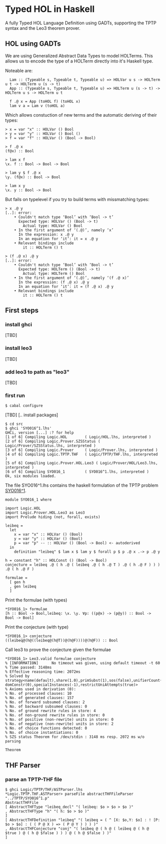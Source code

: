 # Typed HOL in Haskell
A fully Typed HOL Language Definition using GADTs, supporting the TPTP syntax and the Leo3 theorem prover.

## HOL using GADTs
We are using Generalized Abstract Data Types to model HOLTerms. 
This allows us to encode the type of a HOLTerm directly into it's Haskell type.

Noteable are:
```
  Lam :: (Typeable s, Typeable t, Typeable u) => HOLVar u s -> HOLTerm u t -> HOLTerm u (s -> t)
  App :: (Typeable s, Typeable t, Typeable u) => HOLTerm u (s -> t) -> HOLTerm u s -> HOLTerm u t

  f .@ x = App (toHOL f) (toHOL x)
  lam v a = Lam v (toHOL a)
```

Which allows constuction of new terms and the automatic deriving of their types:
```
> x = var "x" :: HOLVar () Bool
> y = var "y" :: HOLVar () Bool ()
> f = var "f" :: HOLVar () (Bool -> Bool)

> f .@ x
(f@x) :: Bool

> lam x f
\x. f :: Bool -> Bool -> Bool

> lam y $ f .@ x
\y. (f@x) :: Bool -> Bool

> lam x y
\x. y :: Bool -> Bool
```

But fails on typelevel if you try to build terms with missmatching types:
```
> x .@ y
[..]: error:
    • Couldn't match type ‘Bool’ with ‘Bool -> t’
      Expected type: HOLVar () (Bool -> t)
        Actual type: HOLVar () Bool
    • In the first argument of ‘(.@)’, namely ‘x’
      In the expression: x .@ y
      In an equation for ‘it’: it = x .@ y
    • Relevant bindings include
        it :: HOLTerm () t

> (f .@ x) .@ y
[..]: error:
    • Couldn't match type ‘Bool’ with ‘Bool -> t’
      Expected type: HOLTerm () (Bool -> t)
        Actual type: HOLTerm () Bool
    • In the first argument of ‘(.@)’, namely ‘(f .@ x)’
      In the expression: (f .@ x) .@ y
      In an equation for ‘it’: it = (f .@ x) .@ y
    • Relevant bindings include
        it :: HOLTerm () t
```

## First steps 
### install ghci
[TBD]

### install leo3
[TBD]

### add leo3 to path as "leo3"
[TBD]

### first run
```
$ cabal configure
```
[TBD] [.. install packages]

```
$ cd src
$ ghci 'SYO016^1.lhs' 
GHCi, version [...] :? for help
[1 of 6] Compiling Logic.HOL        ( Logic/HOL.lhs, interpreted )
[2 of 6] Compiling Logic.Prover.SZSStatus ( Logic/Prover/SZSStatus.lhs, interpreted )
[3 of 6] Compiling Logic.Prover     ( Logic/Prover.lhs, interpreted )
[4 of 6] Compiling Logic.TPTP.THF   ( Logic/TPTP/THF.lhs, interpreted )
[5 of 6] Compiling Logic.Prover.HOL.Leo3 ( Logic/Prover/HOL/Leo3.lhs, interpreted )
[6 of 6] Compiling SYO016_1         ( SYO016^1.lhs, interpreted )
Ok, six modules loaded.
```

The file SYO016^1.lhs contains the haskell formulation of the TPTP problem [SYO016^1](http://www.tptp.org/cgi-bin/SeeTPTP?Category=Problems&Domain=SYO&File=SYO016^1.p).
```
module SYO016_1 where

import Logic.HOL
import Logic.Prover.HOL.Leo3 as Leo3
import Prelude hiding (not, forall, exists)

leibeq =
  let
    x = var "x" :: HOLVar () (Bool) 
    y = var "y" :: HOLVar () (Bool) 
    p = var "p" -- :: HOLVar () (Bool -> Bool) <- autoderived
  in
    definition "leibeq" $ lam x $ lam y $ forall p $ p .@ x .-> p .@ y

h = constant "h" :: HOLConst () (Bool -> Bool)
conjecture = leibeq .@ ( h .@ ( leibeq .@ ( h .@ T ) .@ ( h .@ F ) ) ) .@ ( h .@ F )

formulae = 
  [ gen h
  , gen leibeq
  ]
```

Print the formulae (with types)
```
*SYO016_1> formulae
[h :: Bool -> Bool,leibeq: \x. \y. ∀p: ((p@x) -> (p@y)) :: Bool -> Bool -> Bool]
```

Print the conjecture (with type)
```
*SYO016_1> conjecture
((leibeq@(h@((leibeq@(h@T))@(h@F))))@(h@F)) :: Bool
```

Call leo3 to prove the conjecture given the formulae
```
*SYO016_1> Leo3.valid formulae conjecture
% [INFORMATION]      No timeout was given, using default timeout -t 60 
% Time passed: 3148ms
% Effective reasoning time: 2072ms
% Solved by strategy<name(default),share(1.0),primSubst(1),sos(false),unifierCount(1),uniDepth(8),boolExt(true),choice(true),renaming(true),funcspec(false), domConstr(0),specialInstances(-1),restrictUniAttempts(true)>
% Axioms used in derivation (0): 
% No. of processed clauses: 10
% No. of generated clauses: 157
% No. of forward subsumed clauses: 2
% No. of backward subsumed clauses: 0
% No. of ground rewrite rules in store: 4
% No. of non-ground rewrite rules in store: 0
% No. of positive (non-rewrite) units in store: 0
% No. of negative (non-rewrite) units in store: 2
% No. of choice functions detected: 0
% No. of choice instantiations: 0
% SZS status Theorem for /dev/stdin : 3148 ms resp. 2072 ms w/o parsing

Theorem
```

## THF Parser
### parse an TPTP-THF file
```
$ ghci Logic/TPTP/THF/ASTParser.lhs
*Logic.TPTP.THF.ASTParser> parseFile abstractTHFFileParser "../TPTP/SYO016^1.p"
AbstractTHFFile 
[ AbstractTHFType "leibeq_decl" "( leibeq: $o > $o > $o )"
, AbstractTHFType "h" "( h: $o > $o )"
] 
[ AbstractTHFDefinition "leibeq" "( leibeq = ( ^ [X: $o,Y: $o] : ! [P: $o > $o] : ( ( P @ X ) => ( P @ Y ) ) ) )"
, AbstractTHFConjecture "conj" "( leibeq @ ( h @ ( leibeq @ ( h @ $true ) @ ( h @ $false ) ) ) @ ( h @ $false ) )"
]
```
